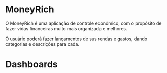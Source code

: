 # MoneyRich


O MoneyRich é uma aplicação de controle econômico, com o propósito de fazer vidas financeiras muito mais organizada e melhores. 

O usuário poderá fazer lançamentos de sus rendas e gastos, dando categorias e descrições para cada.


# Dashboards
